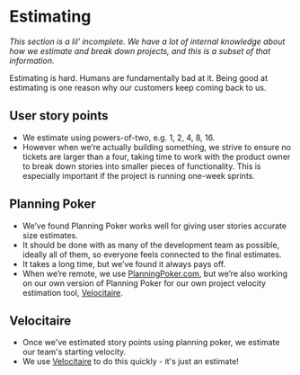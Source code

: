 # Estimating

_This section is a lil’ incomplete. We have a lot of internal knowledge about_
_how we estimate and break down projects, and this is a subset of that_
_information._

Estimating is hard. Humans are fundamentally bad at it. Being good at estimating
is one reason why our customers keep coming back to us.

## User story points
- We estimate using powers-of-two, e.g. 1, 2, 4, 8, 16.
- However when we’re actually building something, we strive to ensure no tickets
  are larger than a four, taking time to work with the product owner to break
  down stories into smaller pieces of functionality. This is especially
  important if the project is running one-week sprints.

## Planning Poker
- We’ve found Planning Poker works well for giving user stories accurate size
  estimates.
- It should be done with as many of the development team as possible, ideally
  all of them, so everyone feels connected to the final estimates.
- It takes a long time, but we’ve found it always pays off.
- When we’re remote, we use [PlanningPoker.com](https://www.planningpoker.com/),
  but we’re also working on our own version of Planning Poker for
  our own project velocity estimation tool,
  [Velocitaire](https://www.velocitaire.com/).

## Velocitaire
- Once we've estimated story points using planning poker, we estimate our team's
  starting velocity.
- We use [Velocitaire](https://www.velocitaire.com/) to do this quickly - it's
  just an estimate!
